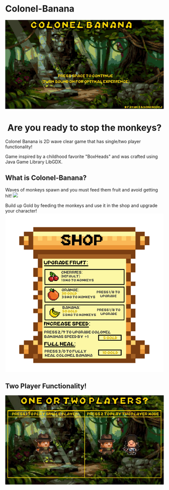 # Colonel-Banana
 <p align= "center">
  <img src= "Colonel%20Banana/GAME%20FINAL/images/Welcome%20Screen.jpg" alt= "Colonel Banana Home Screen" width= "1200">
  <h1 align= "center">Are you ready to stop the monkeys?</h1>
 </p>

Colonel Banana is 2D wave clear game that has single/two player functionality!

Game inspired by a childhood favorite "BoxHeads" and was crafted using Java Game Library LibGDX.

## What is Colonel-Banana?
Waves of monkeys spawn and you must feed them fruit and avoid getting hit!
![](https://i.imgur.com/W0ubBdX.png)

Build up Gold by feeding the monkeys and use it in the shop and upgrade your character!
<img src= "Colonel%20Banana/GAME%20FINAL/images/shop.png" alt= "Shop">

## Two Player Functionality!
<img src= "Colonel%20Banana/GAME%20FINAL/images/1or2players.jpg" alt= "Player Select" width= "1200">

